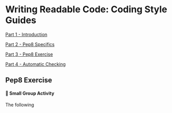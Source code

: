 # Writing Readable Code: Coding Style Guides

[Part 1 - Introduction](wrc_python_style_guides_1_intro.md)

[Part 2 - Pep8 Specifics](wrc_python_style_guides_3_pep8_specifics.md)

[Part 3 - Pep8 Exercise](#pep8-exercise)

[Part 4 - Automatic Checking](wrc_python_style_guides_4_automatic_checking.md)

## Pep8 Exercise

#### 👥 Small Group Activity

The following 